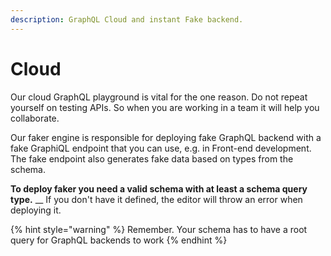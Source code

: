 ```yaml
---
description: GraphQL Cloud and instant Fake backend.
---
```


# Cloud

Our cloud GraphQL playground is vital for the one reason. Do not repeat yourself on testing APIs. So when you are working in a team it will help you collaborate.

Our faker engine is responsible for deploying fake GraphQL backend with a fake GraphiQL endpoint that you can use, e.g. in Front-end development. The fake endpoint also generates fake data based on types from the schema.

**To deploy faker you need a valid schema with at least a schema query type.** __ If you don't have it defined, the editor will throw an error when deploying it.

{% hint style="warning" %}
Remember. Your schema has to have a root query for GraphQL backends to work
{% endhint %}


